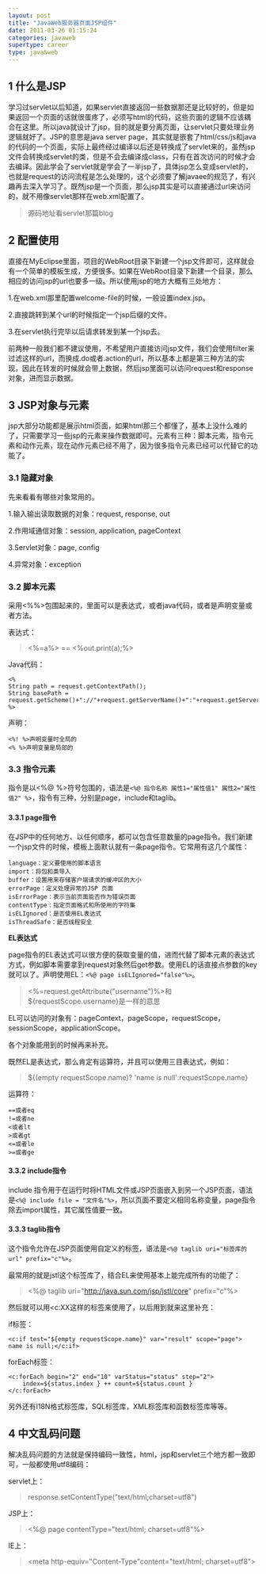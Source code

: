```yaml
---
layout: post
title: "JavaWeb服务器页面JSP组件"
date: 2011-03-26 01:15:24
categories: javaweb
supertype: career
type: java&web
---
```


## 1 什么是JSP

学习过servlet以后知道，如果servlet直接返回一些数据那还是比较好的，但是如果返回一个页面的话就很蛋疼了，必须写html的代码，这些页面的逻辑不应该耦合在这里。所以java就设计了jsp，目的就是要分离页面，让servlet只要处理业务逻辑就好了。JSP的意思是java server page，其实就是嵌套了html/css/js和java的代码的一个页面，实际上最终经过编译以后还是转换成了servlet来的，虽然jsp文件会转换成servlet的类，但是不会去编译成class，只有在首次访问的时候才会去编译。因此学会了servlet就是学会了一半jsp了，具体jsp怎么变成servlet的，也就是request的访问流程是怎么处理的，这个必须要了解javaee的规范了，有兴趣再去深入学习了。既然jsp是一个页面，那么jsp其实是可以直接通过url来访问的，就不用像servlet那样在web.xml配置了。

>源码地址看servlet那篇blog

## 2 配置使用

直接在MyEclipse里面，项目的WebRoot目录下新建一个jsp文件即可，这样就会有一个简单的模板生成，方便很多。如果在WebRoot目录下新建一个目录，那么相应的访问jsp的url也要多一级。所以使用jsp的地方大概有三处地方：

1.在web.xml那里配置welcome-file的时候，一般设置index.jsp。

2.直接跳转到某个url的时候指定一个jsp后缀的文件。

3.在servlet执行完毕以后请求转发到某一个jsp去。

前两种一般我们都不建议使用，不希望用户直接访问jsp文件，我们会使用filter来过滤这样的url，而换成.do或者.action的url，所以基本上都是第三种方法的实现，因此在转发的时候就会带上数据，然后jsp里面可以访问request和response对象，进而显示数据。

## 3 JSP对象与元素

jsp大部分功能都是展示html页面，如果html那三个都懂了，基本上没什么难的了，只需要学习一些jsp的元素来操作数据即可。元素有三种：脚本元素，指令元素和动作元素，现在动作元素已经不用了，因为很多指令元素已经可以代替它的功能了。

### 3.1 隐藏对象

先来看看有哪些对象常用的。

1.输入输出读取数据的对象：request, response, out

2.作用域通信对象：session, application, pageContext

3.Servlet对象：page, config

4.异常对象：exception

### 3.2 脚本元素

采用<%%>包围起来的，里面可以是表达式，或者java代码，或者是声明变量或者方法。

表达式：

><%=a%> == <%out.print(a);%>

Java代码：

	<%
	String path = request.getContextPath();
	String basePath = request.getScheme()+"://"+request.getServerName()+":"+request.getServerPort()+path+"/";
	%>

声明：

	<%! %>声明变量时全局的  
	<% %>声明变量是局部的

### 3.3 指令元素

指令是以<%@ %>符号包围的，语法是`<%@ 指令名称 属性1="属性值1" 属性2="属性值2" %>`，指令有三种，分别是page，include和taglib。

#### 3.3.1 page指令

在JSP中的任何地方、以任何顺序，都可以包含任意数量的page指令。我们新建一个jsp文件的时候，模板上面默认就有一条page指令。它常用有这几个属性：

	language：定义要使用的脚本语言
	import：将包和类导入
	buffer：设置用来存储客户端请求的缓冲区的大小
	errorPage：定义处理异常的JSP 页面
	isErrorPage：表示当前页面能否作为错误页面
	contentType：指定页面格式和所使用的字符集
	isELIgnored：是否使用EL表达式
	isThreadSafe：是否线程安全

**EL表达式**

page指令的EL表达式可以很方便的获取变量的值，进而代替了脚本元素的表达式方式，例如脚本需要拿到request对象然后get参数。使用EL的话直接点参数的key就可以了。声明使用EL：`<%@ page isELIgnored="false"%>`。

><%=request.getAttribute("username")%>和${requestScope.username}是一样的意思

EL可以访问的对象有：pageContext，pageScope，requestScope，sessionScope，applicationScope。

各个对象能用到的时候再来补充。

既然EL是表达式，那么肯定有运算符，并且可以使用三目表达式，例如：

>${(empty requestScope.name)? 'name is null':requestScope.name}

运算符：

	==或者eq
	!=或者ne
	<或者lt
	>或者gt
	<=或者le
	>=或者ge

#### 3.3.2 include指令

include 指令用于在运行时将HTML文件或JSP页面嵌入到另一个JSP页面，语法是`<%@ include file = "文件名"%>`，所以页面不要定义相同名称变量，page指令除去import属性，其它属性值要一致。

#### 3.3.3 taglib指令

这个指令允许在JSP页面使用自定义的标签，语法是`<%@ taglib uri="标签库的url" prefix="c"%>`。

最常用的就是jstl这个标签库了，结合EL来使用基本上能完成所有的功能了：

><%@ taglib uri="http://java.sun.com/jsp/jstl/core" prefix="c"%>

然后就可以用<c:XX这样的标签来使用了，以后用到就来这里补充：

if标签：

	<c:if test="${empty requestScope.name}" var="result" scope="page"> name is null;</c:if>

forEach标签：

	<c:forEach begin="2" end="10" varStatus="status" step="2">
		index=${status.index } ++ count=${status.count }
	</c:forEach>

另外还有I18N格式标签库，SQL标签库，XML标签库和函数标签库等等。

## 4 中文乱码问题

解决乱码问题的方法就是保持编码一致性，html，jsp和servlet三个地方都一致即可，一般都使用utf8编码：

servlet上：

>response.setContentType("text/html;charset=utf8")

JSP上：

><%@ page contentType="text/html; charset=utf8"%>

IE上：

><meta http-equiv="Content-Type"content="text/html; charset=utf8">